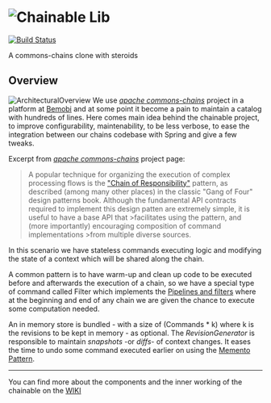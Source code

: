# ![Chainable Lib](http://i.imgur.com/TSWp83w.png)
[![Build Status](https://travis-ci.org/chainable/chainable.svg?branch=master)](https://travis-ci.org/chainable/chainable)

A commons-chains clone with steroids

## Overview
![ArchitecturalOverview](http://i.imgur.com/mWnohTV.png)
We use [_apache commons-chains_](http://commons.apache.org/proper/commons-chain/) project in a platform at [Bemobi](http://code.bemobi.com.br/blog/) and at some point it become a pain to maintain a catalog with hundreds of lines. Here comes main idea behind the chainable project, to improve configurability, maintenability, to be less verbose, to ease the integration between our chains codebase with Spring and give a few tweaks.

Excerpt from [_apache commons-chains_](http://commons.apache.org/proper/commons-chain/) project page:
>A popular technique for organizing the execution of complex processing flows is the ["Chain of Responsibility"](http://en.wikipedia.org/wiki/Chain_of_responsibility) pattern, as described (among many 
other places) in the classic "Gang of Four" design patterns book. Although the fundamental API contracts
required to implement this design patten are extremely simple, it is useful to have a base API that >facilitates using the pattern, and (more importantly) encouraging composition of command implementations >from multiple diverse sources.

In this scenario we have stateless commands executing logic and modifying the state of a context which will be shared along the chain. 

A common pattern is to have warm-up and clean up code to be executed before and afterwards the execution of a chain, so we have a special type of command called Filter which implements the [Pipelines and filters](http://webcem01.cem.itesm.mx:8005/apps/s200911/tc3003/notes_pipes_and_filters/) where at the beginning and end of any chain we are given the chance to execute some computation needed.

An in memory store is bundled - with a size of (Commands * k) where k is the revisions to be kept in memory  - as optional. The _RevisionGenerator_ is responsible to maintain _snapshots_ -or _diffs_- of context changes. It eases the time to undo some command executed earlier on using the [Memento Pattern](http://en.wikipedia.org/wiki/Memento_pattern).

---

You can find more about the components and the inner working of the chainable on the [WIKI](https://github.com/chainable/chainable/wiki)